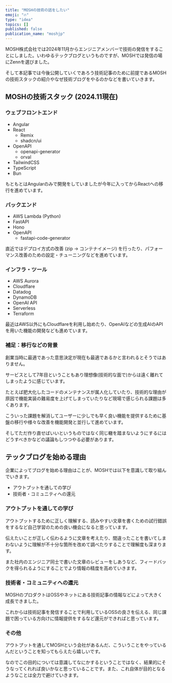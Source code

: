 ```yaml
---
title: "MOSHの技術の話をしたい"
emoji: "🔥"
type: "idea"
topics: []
published: false
publication_name: "moshjp"
---
```


MOSH株式会社では2024年11月からエンジニアメンバーで技術の発信をすることにしました。いわゆるテックブログというものですが、MOSHでは発信の場にZennを選びました。

そして本記事では今後公開していくであろう技術記事のために前提であるMOSHの技術スタックの紹介やなぜ技術ブログをやるのかなどを書いていきます。

## MOSHの技術スタック (2024.11現在)

### ウェブフロントエンド

- Angular
- React
  - Remix
  - shadcn/ui
- OpenAPI
  - openapi-generator
  - orval
- TailwindCSS
- TypeScript
- Bun

もともとはAngularのみで開発をしていましたが今年に入ってからReactへの移行を進めています。

### バックエンド

- AWS Lambda (Python)
- FastAPI
- Hono
- OpenAPI
  - fastapi-code-generator

直近ではデプロイ方式の改善 (zip → コンテナイメージ) を行ったり、パフォーマンス改善のための設定・チューニングなどを進めています。

### インフラ・ツール

- AWS Aurora
- Cloudflare
- Datadog
- DynamoDB
- OpenAI API
- Serverless
- Terraform

最近はAWS以外にもCloudflareを利用し始めたり、OpenAIなどの生成AIのAPIを用いた機能の開発なども進めています。

### 補足：移行などの背景

創業当時に最適であった意思決定が現在も最適であるかと言われるとそうではありません。

サービスとして7年目ということもあり理想像(技術的な面で)からは遠く離れてしまったように感じています。

たとえば肥大化したコードのメンテナンスが属人化していたり、技術的な理由が原因で機能実装の難易度を上げてしまっていたりなど現場で感じられる課題は多くあります。

こういった課題を解消してユーザーに少しでも早く良い機能を提供するために基盤の移行や様々な改善を機能開発と並行して進めています。

そしてただ作り直せばいいというものではなく同じ轍を踏まないようにするにはどうすべきかなどの議論もしつつやる必要があります。

## テックブログを始める理由

企業によってブログを始める理由はことが、MOSHでは以下を意識して取り組んでいきます。

- アウトプットを通しての学び
- 技術者・コミュニティへの還元

### アウトプットを通しての学び

アウトプットするために正しく理解する、読みやすい文章を書くための試行錯誤をするなど自己学習のための良い機会になると思っています。

伝えたいことが正しく伝わるように文章を考えたり、間違ったことを書いてしまわないように理解が不十分な箇所を改めて調べたりすることで理解度も深まります。

また社内のエンジニア同士で書いた文章のレビューをしあうなど、フィードバックを得られるようにすることでより情報の精度を高めていきます。

### 技術者・コミュニティへの還元

MOSHのプロダクトはOSSやネットにある技術記事の情報などによって大きく成長できました。

これからは技術記事を発信することで利用しているOSSの良さを伝える、同じ課題で困っている方向けに情報提供をするなど還元ができればと思っています。

### その他

アウトプットを通してMOSHという会社があるんだ、こういうことをやっているんだということを知ってもらえたら嬉しいです。

なのでこの目的については意識してなにかするということではなく、結果的にそうなってくれれば良いかなと思っていることです。また、これ自体が目的となるようなことは全力で避けていきます。
